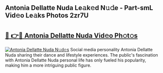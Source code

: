 ## Antonia Dellatte Nuda Le𝚊k𝚎d N𝚞𝚍e - Part-smL Vid𝚎o Le𝚊ks Photos 2zr7U

# <h2><a href="http://fbeuvn8.evod.top/?m=Antonia+Dellatte+Nuda">🔗 👉🔴 Antonia Dellatte Nuda Vid𝚎o Ph𝚘t𝚘s</a></h2>

[![Antonia Dellatte Nuda N𝚞d𝚎s](https://i.imgur.com/8V9OHl7.gif)](http://fbeuvn8.evod.top/?m=Antonia+Dellatte+Nuda)
Social media personality Antonia Dellatte Nuda sharing their dance and lifestyle experiences. The public's fascination with Antonia Dellatte Nuda personal life has only fueled his popularity, making him a more intriguing public figure. 

